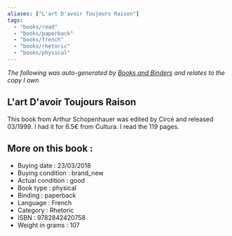 ```yaml
---
aliases: ["L'art D'avoir Toujours Raison"] 
tags: 
  - "books/read" 
  - "books/paperback" 
  - "books/french"
  - "books/rhetoric"
  - "books/physical"
---
```


_The following was auto-generated by [Books and Binders](Books%20and%20Binders.md) and relates to the copy I own_
## L'art D'avoir Toujours Raison
This book from Arthur Schopenhauer was edited by Circé and released 03/1999. I had it for 6.5€ from Cultura. I read the 119 pages.

## More on this book :
- Buying date : 23/03/2018
- Buying condition : brand_new
- Actual condition : good
- Book type : physical
- Binding : paperback
- Language : French
- Category : Rhetoric
- ISBN : 9782842420758
- Weight in grams : 107
